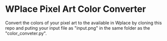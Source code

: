 <h1>WPlace Pixel Art Color Converter</h1>
<div>
  Convert the colors of your pixel art to the available in Wplace by cloning this repo and puting your input file as "input.png" in the same folder as the "color_conveter.py".
</div>
